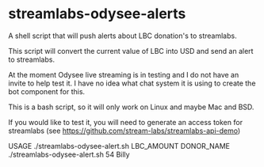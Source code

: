 # streamlabs-odysee-alerts
A shell script that will push alerts about LBC donation's to streamlabs.

This script will convert the current value of LBC into USD and send an alert to streamlabs.

At the moment Odysee live streaming is in testing and I do not have an invite to help test it. I have no idea what chat system it is using to create the bot component for this.

This is a bash script, so it will only work on Linux and maybe Mac and BSD.

If you would like to test it, you will need to generate an access token for streamlabs (see https://github.com/stream-labs/streamlabs-api-demo)

USAGE
./streamlabs-odysee-alert.sh LBC_AMOUNT DONOR_NAME
./streamlabs-odysee-alert.sh 54 Billy
